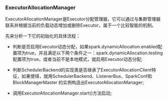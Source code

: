### ExecutorAllocationManager

ExecutorAllocationManager是Executor分配管理器，它可以通过与集群管理器联系并根据当前的负载动态增加或删除Executor，属于一个比较智能的机制。

先来分析一下它的初始化的具体流程：
  * 判断是否启用Executor动态分配，如果spark.dynamicAllocation.enabled配置项为true，并且满足以下两个条件之一：spark.dynamicAllocation.testing
  配置项为true，或者当前不是本地模式，就启用Executor动态分配;

  * 判断SchedulerBackend的实现类是否继承了ExecutorAllocationClient特征，如果使得，就用SchedulerBackend、ListenerBus、SparkConf和BlockManagerMaster
  的实例构造出ExecutorAllocationManager;

  * 调用ExecutorAllocationManager.start()方法启动;

